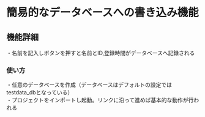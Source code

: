 # 簡易的なデータベースへの書き込み機能
## 機能詳細
・名前を記入しボタンを押すと名前とID,登録時間がデータベースへ記録される
### 使い方
・任意のデータベースを作成（データベースはデフォルトの設定ではtestdata_dbとなっている）<br>
・プロジェクトをインポートし起動。リンクに沿って進めば基本的な動作が行われる

